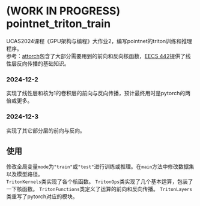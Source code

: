 # (WORK IN PROGRESS) pointnet_triton_train
UCAS2024课程《GPU架构与编程》大作业2，编写pointnet的triton训练和推理程序。  
参考：[attorch](https://github.com/BobMcDear/attorch)包含了大部分需要用到的前向和反向核函数，[EECS 442](https://web.eecs.umich.edu/~justincj/teaching/eecs442/notes/linear-backprop.html)提供了线性层反向传播的基础知识。
### 2024-12-2
实现了线性层和核为1的卷积层的前向与反向传播，预计最终用时是pytorch的两倍或更多。
### 2024-12-3
实现了其它部分层的前向与反向。
## 使用
修改全局变量`mode`为`"train"`或`"test"`进行训练或推理。在`main`方法中修改数据集以及模型路径。  
`TritonKernels`类实现了各个核函数。
`TritonOps`类实现了几个基本运算，包装了一下核函数。
`TritonFunctions`类定义了运算的前向和反向传播。
`TritonLayers`类重写了pytorch对应的模块。
